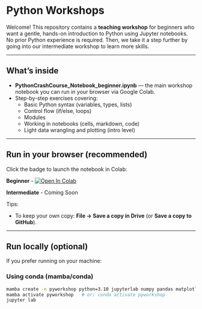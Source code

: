 # Python Workshops 


Welcome! This repository contains a **teaching workshop** for beginners who want a gentle, hands-on introduction to Python using Jupyter notebooks. No prior Python experience is required. Then, we take it a step further by going into our intermediate workshop to learn more skills.

---

## What’s inside

- **PythonCrashCourse_Notebook_beginner.ipynb** — the main workshop notebook you can run in your browser via Google Colab.
- Step-by-step exercises covering:
  - Basic Python syntax (variables, types, lists)
  - Control flow (if/else, loops)
  - Modules
  - Working in notebooks (cells, markdown, code)
  - Light data wrangling and plotting (intro level)

---

## Run in your browser (recommended)

Click the badge to launch the notebook in Colab:

**Beginner** - [![Open In Colab](https://colab.research.google.com/assets/colab-badge.svg)](https://colab.research.google.com/github/Nevada-Bioinformatics-Center/python_workshop/blob/main/PythonCrashCourse_Notebook_beginner.ipynb)

**Intermediate** - Coming Soon

Tips:
- To keep your own copy: **File → Save a copy in Drive** (or **Save a copy to GitHub**).

---

## Run locally (optional)

If you prefer running on your machine:

### Using conda (mamba/conda)
```bash
mamba create -n pyworkshop python=3.10 jupyterlab numpy pandas matplotlib seaborn -y
mamba activate pyworkshop   # or: conda activate pyworkshop
jupyter lab
